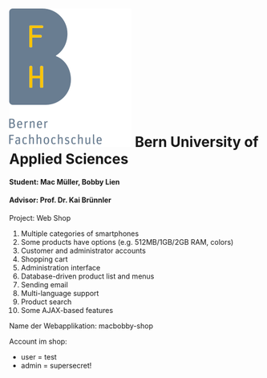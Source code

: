 # ![BFH_LOGO](https://github.com/macivo/BFH-Hyperdrive/blob/35d68406f71fcd667e71a2cdd6147c66c41b4a40/git_public/BFH_LOGO.svg) Bern University of Applied Sciences
#### Student: Mac Müller, Bobby Lien
#### Advisor: Prof. Dr. Kai Brünnler

Project: Web Shop
1. Multiple categories of smartphones
2. Some products have options
   (e.g. 512MB/1GB/2GB RAM, colors)
3. Customer and administrator accounts
4. Shopping cart
5. Administration interface
6. Database-driven product list and menus
7. Sending email
8. Multi-language support
9. Product search
10. Some AJAX-based features

Name der Webapplikation: macbobby-shop 

Account im shop: 
- user = test
- admin = supersecret!
